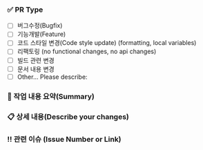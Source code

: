 ### ✅ PR Type

<!-- Please check the one that applies to this PR using "x". -->

- [ ] 버그수정(Bugfix)
- [ ] 기능개발(Feature)
- [ ] 코드 스타일 변경(Code style update) (formatting, local variables)
- [ ] 리팩토링 (no functional changes, no api changes)
- [ ] 빌드 관련 변경
- [ ] 문서 내용 변경
- [ ] Other… Please describe:

### 📄 작업 내용 요약(Summary)

### 📋 상세 내용(Describe your changes)

### ‼️ 관련 이슈 (Issue Number or Link)
